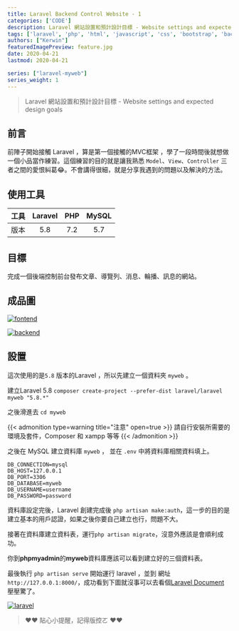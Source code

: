 ```yaml
---
title: Laravel Backend Control Website - 1
categories: ['CODE']
description: Laravel 網站設置和預計設計目標 - Website settings and expected design goals
tags: ['laravel', 'php', 'html', 'javascript', 'css', 'bootstrap', 'backend']
authors: ["Kerwin"]
featuredImagePreview: feature.jpg
date: 2020-04-21
lastmod: 2020-04-21

series: ["laravel-myweb"]
series_weight: 1
---
```


> Laravel 網站設置和預計設計目標 - Website settings and expected design goals

<!--more-->

## 前言

前陣子開始接觸 Laravel ，算是第一個接觸的MVC框架 ，學了一段時間後就想做一個小品當作練習。這個練習的目的就是讓我熟悉 `Model`、`View`、`Controller` 三者之間的愛恨糾葛😂。不會講得很細，就是分享我遇到的問題以及解決的方法。

## 使用工具

|  工具 | Laravel | PHP | MySQL |
| :--------: | :--------: | :--------: | :--------: |
| 版本    | 5.8     | 7.2     | 5.7     |

## 目標

完成一個後端控制前台發布文章、導覽列、消息、輪播、訊息的網站。

## 成品圖

[![fontend](https://i.imgur.com/pA0CUz0.png)](https://i.imgur.com/pA0CUz0.png)

[![backend](https://i.imgur.com/GMe8NcD.png)](https://i.imgur.com/GMe8NcD.png)

## 設置

這次使用的是`5.8` 版本的Laravel ，所以先建立一個資料夾 `myweb` 。

建立Laravel 5.8 `composer create-project --prefer-dist laravel/laravel myweb "5.8.*"`

之後滑進去 `cd myweb`

{{< admonition type=warning title="注意" open=true >}}
請自行安裝所需要的環境及套件，Composer 和 xampp 等等
{{< /admonition >}}

之後在 MySQL 建立資料庫 `myweb` ， 並在 `.env` 中將資料庫相關資料填上。

```setting
DB_CONNECTION=mysql
DB_HOST=127.0.0.1
DB_PORT=3306
DB_DATABASE=myweb
DB_USERNAME=username
DB_PASSWORD=password
```

資料庫設定完後，Laravel 創建完成後 `php artisan make:auth`，這一步的目的是建立基本的用戶認證，如果之後你要自己建立也行，問題不大。

接著在資料庫建立資料表，運行`php artisan migrate`，沒意外應該是會順利成功。

你到**phpmyadmin**的**myweb**資料庫應該可以看到建立好的三個資料表。

最後執行 `php artisan serve` 開始運行 laravel ，並到 網址`http://127.0.0.1:8000/`，成功看到下圖就沒事可以去看個[Laravel Document](https://laravel.com/docs/5.8/readme) 壓壓驚了。

[![laravel](https://i.imgur.com/vo0yJtw.png)](https://i.imgur.com/vo0yJtw.png)

> ❤❤  貼心小提醒，記得版控ㄛ ❤❤